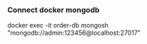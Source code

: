 ### Connect docker mongodb
docker exec -it order-db mongosh "mongodb://admin:123456@localhost:27017"

